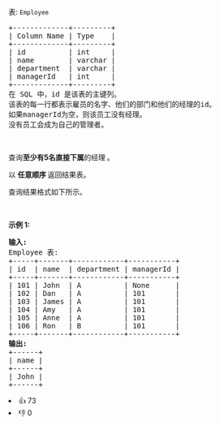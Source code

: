 <p>表:&nbsp;<code>Employee</code></p>

<pre>
+-------------+---------+
| Column Name | Type    |
+-------------+---------+
| id          | int     |
| name        | varchar |
| department  | varchar |
| managerId   | int     |
+-------------+---------+
在 SQL 中，id 是该表的主键列。
该表的每一行都表示雇员的名字、他们的部门和他们的经理的id。
如果managerId为空，则该员工没有经理。
没有员工会成为自己的管理者。
</pre>

<p>&nbsp;</p>

<p>查询<strong>至少有5名直接下属</strong>的经理<strong> </strong>。</p>

<p>以 <strong>任意顺序 </strong>返回结果表。</p>

<p>查询结果格式如下所示。</p>

<p>&nbsp;</p>

<p><strong>示例 1:</strong></p>

<pre>
<strong>输入:</strong> 
Employee 表:
+-----+-------+------------+-----------+
| id  | name  | department | managerId |
+-----+-------+------------+-----------+
| 101 | John  | A          | None      |
| 102 | Dan   | A          | 101       |
| 103 | James | A          | 101       |
| 104 | Amy   | A          | 101       |
| 105 | Anne  | A          | 101       |
| 106 | Ron   | B          | 101       |
+-----+-------+------------+-----------+
<strong>输出:</strong> 
+------+
| name |
+------+
| John |
+------+</pre>

<div><li>👍 73</li><li>👎 0</li></div>